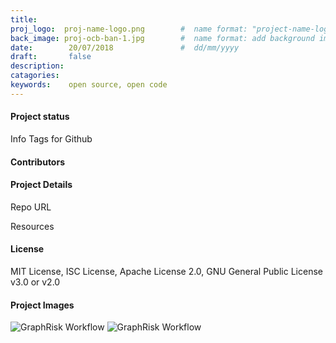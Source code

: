 ```yaml
---
title:
proj_logo:  proj-name-logo.png        #  name format: "project-name-logo.png"  max height: 75px
back_image: proj-ocb-ban-1.jpg        #  name format: add background image code i.e. leave blank for default image ocb-project-banner.jpg
date:        20/07/2018               #  dd/mm/yyyy
draft:       false
description:
catagories:
keywords:    open source, open code
---
```






#### Project status

Info Tags for Github


#### Contributors




#### Project Details

Repo URL

Resources


#### License

MIT License, ISC License, Apache License 2.0, GNU General Public License v3.0 or v2.0


#### Project Images

<img src="/images/proj-name-1.png" title="GraphRisk Workflow"  class="img-responsive">


<img src="/images/proj-name-2.png" title="GraphRisk Workflow" class="img-responsive">
